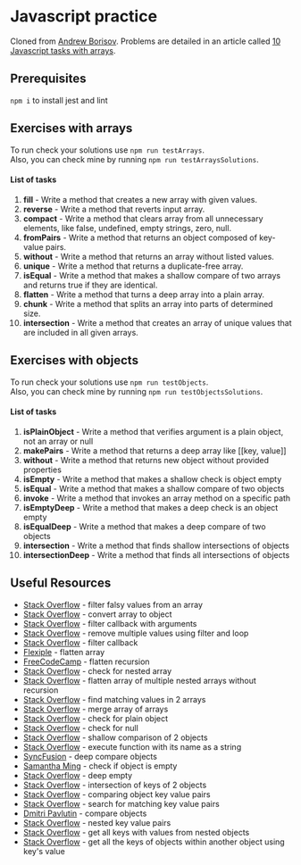 # Javascript practice

Cloned from [Andrew Borisov](https://github.com/andrewborisov/javascript-practice).  Problems are detailed in an article called
[10 Javascript tasks with arrays](https://the-evening-code.com/posts/ten-javascript-exercises-with-arrays).

## Prerequisites

`npm i` to install jest and lint

## Exercises with arrays

To run check your solutions use `npm run testArrays`. <br>
Also, you can check mine by running `npm run testArraysSolutions`.

#### List of tasks
1. <b>fill</b> - Write a method that creates a new array with given values.
2. <b>reverse</b> - Write a method that reverts input array.
3. <b>compact</b> - Write a method that clears array from all unnecessary elements, like false, undefined, empty strings, zero, null.
4. <b>fromPairs</b> - Write a method that returns an object composed of key-value pairs.
5. <b>without</b> - Write a method that returns an array without listed values.
6. <b>unique</b> - Write a method that returns a duplicate-free array.
7. <b>isEqual</b> - Write a method that makes a shallow compare of two arrays and returns true if they are identical.
8. <b>flatten</b> - Write a method that turns a deep array into a plain array.
9. <b>chunk</b> - Write a method that splits an array into parts of determined size.
10. <b>intersection</b> - Write a method that creates an array of unique values that are included in all given arrays.

## Exercises with objects

To run check your solutions use `npm run testObjects`. <br>
Also, you can check mine by running `npm run testObjectsSolutions`.

#### List of tasks
1. <b>isPlainObject</b> - Write a method that verifies argument is a plain object, not an array or null
2. <b>makePairs</b> - Write a method that returns a deep array like [[key, value]]
3. <b>without</b> - Write a method that returns new object without provided properties
4. <b>isEmpty</b> - Write a method that makes a shallow check is object empty
5. <b>isEqual</b> - Write a method that makes a shallow compare of two objects
6. <b>invoke</b> - Write a method that invokes an array method on a specific path
7. <b>isEmptyDeep</b> - Write a method that makes a deep check is an object empty
8. <b>isEqualDeep</b> - Write a method that makes a deep compare of two objects
9. <b>intersection</b> - Write a method that finds shallow intersections of objects
10. <b>intersectionDeep</b> - Write a method that finds all intersections of objects

## Useful Resources

- [Stack Overflow](https://www.educative.io/answers/how-to-quickly-filter-out-all-falsy-values-from-an-array-in-js) - filter falsy values from an array
- [Stack Overflow](https://stackoverflow.com/questions/4215737/convert-array-to-object) - convert array to object
- [Stack Overflow](https://stackoverflow.com/questions/33686942/javascript-filter-callback-that-uses-arguments) - filter callback with arguments
- [Stack Overflow](https://stackoverflow.com/questions/33274362/javascript-remove-multiple-values-from-array-using-filter-and-loop?lq=1) - remove multiple values using filter and loop
- [Stack Overflow](https://stackoverflow.com/questions/33686942/javascript-filter-callback-that-uses-arguments) - filter callback
- [Flexiple](https://flexiple.com/javascript/flatten-array-javascript/) - flatten array 
- [FreeCodeCamp](https://www.freecodecamp.org/news/flatten-array-recursion/) - flatten recursion
- [Stack Overflow](https://stackoverflow.com/questions/68747765/what-is-a-proper-way-to-check-if-an-array-is-in-a-nested-array-javascript) - check for nested array
- [Stack Overflow](https://stackoverflow.com/questions/27303369/flatten-array-of-multiple-nested-arrays-without-recursion-javascript) - flatten array of multiple nested arrays without recursion
- [Stack Overflow](https://stackoverflow.com/questions/12433604/how-can-i-find-matching-values-in-two-arrays) - find matching values in 2 arrays
- [Stack Overflow](https://stackoverflow.com/questions/10865025/merge-flatten-an-array-of-arrays) - merge array of arrays
- [Stack Overflow](https://stackoverflow.com/questions/65787971/ways-to-determine-if-something-is-a-plain-object-in-javascript) - check for plain object
- [Stack Overflow](https://stackoverflow.com/questions/6003884/how-do-i-check-for-null-values-in-javascript) - check for null
- [Stack Overflow](https://stackoverflow.com/questions/22266826/how-can-i-do-a-shallow-comparison-of-the-properties-of-two-objects-with-javascri) - shallow comparison of 2 objects
- [Stack Overflow](https://stackoverflow.com/questions/359788/how-to-execute-a-javascript-function-when-i-have-its-name-as-a-string) - execute function with its name as a string
- [SyncFusion](https://www.syncfusion.com/blogs/post/5-different-ways-to-deep-compare-javascript-objects.aspx) - deep compare objects
- [Samantha Ming](https://www.samanthaming.com/tidbits/94-how-to-check-if-object-is-empty/) - check if object is empty
- [Stack Overflow](https://stackoverflow.com/questions/54643055/how-to-check-if-object-is-empty-in-javascript-for-all-levels-in-object) - deep empty
- [Stack Overflow](https://stackoverflow.com/questions/34392741/best-way-to-get-intersection-of-keys-of-two-objects) - intersection of keys of 2 objects
- [Stack Overflow](https://stackoverflow.com/questions/64747220/javascript-comparing-if-two-objects-share-one-same-key-value-pair) - comparing object key value pairs
- [Stack Overflow](https://stackoverflow.com/questions/34899684/searching-for-matching-property-and-value-pairs-in-an-array-of-objects) - search for matching key value pairs
- [Dmitri Pavlutin](https://dmitripavlutin.com/how-to-compare-objects-in-javascript/) - compare objects
- [Stack Overflow](https://stackoverflow.com/questions/68072892/check-if-javascript-object-has-nested-key-value-pairs) - nested key value pairs
- [Stack Overflow](https://stackoverflow.com/questions/47062922/how-to-get-all-keys-with-values-from-nested-objects) - get all keys with values from nested objects
- [Stack Overflow](https://stackoverflow.com/questions/56661694/get-all-the-keys-of-objects-within-another-object-with-property-value-that-match/56661906) - get all the keys of objects within another object using key's value